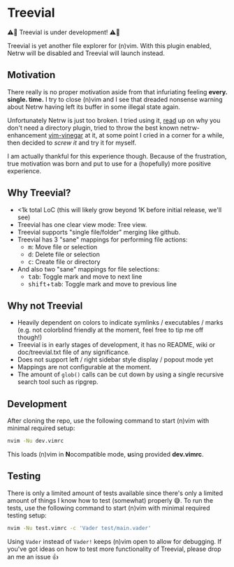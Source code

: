 # Treevial

:warning::construction: Treevial is under development! :warning::construction:

Treevial is yet another file explorer for (n)vim. With this plugin enabled,
Netrw will be disabled and Treevial will launch instead.

## Motivation

There really is no proper motivation aside from that infuriating feeling
**every. single. time.** I try to close (n)vim and I see that dreaded nonsense
warning about Netrw having left its buffer in some illegal state again.

Unfortunately Netrw is just too broken. I tried using it, [read](https://shapeshed.com/vim-netrw/)
up on why you don't need a directory plugin, tried to throw
the best known netrw-enhancement [vim-vinegar](https://github.com/tpope/vim-vinegar)
at it, at some point I cried in a corner for a while, then decided
to *screw it* and try it for myself.

I am actually thankful for this experience though. Because of the frustration, true
motivation was born and put to use for a (hopefully) more positive experience.

## Why Treevial?

- <1k total LoC (this will likely grow beyond 1K before initial release, we'll see)
- Treevial has one clear view mode: Tree view.
- Treevial supports "single file/folder" merging like github.
- Treevial has 3 "sane" mappings for performing file actions:
  - <kbd>m</kbd>: Move file or selection
  - <kbd>d</kbd>: Delete file or selection
  - <kbd>c</kbd>: Create file or directory
- And also two "sane" mappings for file selections:
  - <kbd>tab</kbd>: Toggle mark and move to next line
  - <kbd>shift</kbd>+<kbd>tab</kbd>: Toggle mark and move to previous line

## Why not Treevial

- Heavily dependent on colors to indicate symlinks / executables / marks (e.g. not colorblind friendly at the moment, feel free to tip me off though!)
- Treevial is in early stages of development, it has no README, wiki or
  doc/treevial.txt file of any significance.
- Does not support left / right sidebar style display / popout mode yet
- Mappings are not configurable at the moment.
- The amount of `glob()` calls can be cut down by using a single recursive
  search tool such as ripgrep.

## Development

After cloning the repo, use the following command to start (n)vim with minimal required setup:

```sh
nvim -Nu dev.vimrc
```

This loads (n)vim in **N**ocompatible mode, **u**sing provided **dev.vimrc**.

## Testing

There is only a limited amount of tests available since there's only a limited
amount of things I know how to test (somewhat) properly :sweat_smile:. To run the tests,
use the following command to start (n)vim with minimal required testing setup:

```sh
nvim -Nu test.vimrc -c 'Vader test/main.vader'
```

Using `Vader` instead of `Vader!` keeps (n)vim open to allow for debugging.
If you've got ideas on how to test more functionality of Treevial, please drop
an me an issue :+1:
